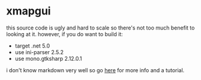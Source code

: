 # xmapgui

this source code is ugly and hard to scale so there's not too much benefit to looking at it. however, if you do want to build it:

* target .net 5.0
* use ini-parser 2.5.2
* use mono.gtksharp 2.12.0.1

i don't know markdown very well so go [here](https://deice.neocities.org/content/smbx/xgui.html) for more info and a tutorial.
